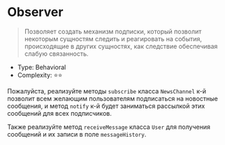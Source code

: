 # Observer

> Позволяет создать механизм подписки, который позволит некоторым
> сущностям следить и реагировать на события, происходящие в других
> сущностях, как следствие обеспечивая слабую связанность.

- Type: Behavioral
- Complexity: ⭐⭐

Пожалуйста, реализуйте методы `subscribe` класса `NewsChannel`
к-й позволит всем желающим пользователям подписаться на новостные
сообщения, и метод `notify` к-й будет заниматься рассылкой этих сообщений для всех
подписчиков.

Также реализуйте метод `receiveMessage` класса `User` для получения сообщений и их
записи в поле `messageHistory`.
